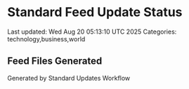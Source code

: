# Standard Feed Update Status
Last updated: Wed Aug 20 05:13:10 UTC 2025
Categories: technology,business,world

## Feed Files Generated

Generated by Standard Updates Workflow
